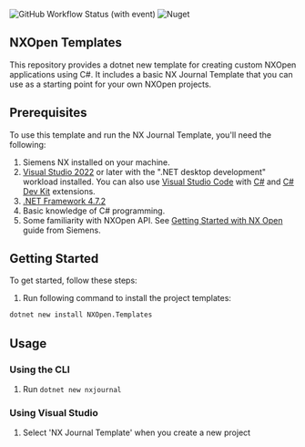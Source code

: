 ![GitHub Workflow Status (with event)](https://img.shields.io/github/actions/workflow/status/alex-marinov/NXOpen.Templates/dotnet.yml) ![Nuget](https://img.shields.io/nuget/v/NXOpen.Templates)

## NXOpen Templates

This repository provides a dotnet new template for creating custom NXOpen applications using C#. It includes a basic NX Journal Template that you can use as a starting point for your own NXOpen projects.

## Prerequisites

To use this template and run the NX Journal Template, you'll need the following:

1. Siemens NX installed on your machine.
2. [Visual Studio 2022](https://visualstudio.microsoft.com/vs/) or later with the ".NET desktop development" workload installed. You can also use [Visual Studio Code](https://code.visualstudio.com) with [C#](https://marketplace.visualstudio.com/items?itemName=ms-dotnettools.csharp) and [C# Dev Kit](https://marketplace.visualstudio.com/items?itemName=ms-dotnettools.csdevkit) extensions.
3. [.NET Framework 4.7.2](https://dotnet.microsoft.com/download/dotnet-framework/net472)
4. Basic knowledge of C# programming.
5. Some familiarity with NXOpen API. See [Getting Started with NX Open](https://docs.plm.automation.siemens.com/data_services/resources/nx/1899/nx_api/custom/en_US/gs_nx_open/NXOpen_Getting_Started.pdf) guide from Siemens.

## Getting Started

To get started, follow these steps:

1. Run following command to install the project templates:

```bash
dotnet new install NXOpen.Templates
```

## Usage

### Using the CLI

1. Run `dotnet new nxjournal`

### Using Visual Studio

1. Select 'NX Journal Template' when you create a new project
